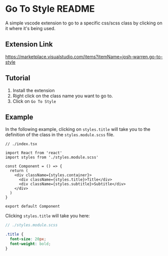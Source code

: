 # Go To Style README

A simple vscode extension to go to a specific css/scss class by clicking on it where it's being used.

## Extension Link

https://marketplace.visualstudio.com/items?itemName=josh-warren.go-to-style

## Tutorial

1. Install the extension
2. Right click on the class name you want to go to.
3. Click on `Go To Style`

## Example

In the following example, clicking on `styles.title` will take you to the definition of the class in the `styles.module.scss` file.

```tsx
// ./index.tsx

import React from 'react'
import styles from './styles.module.scss'

const Component = () => {
  return (
    <div className={styles.container}>
      <div className={styles.title}>Title</div>
      <div className={styles.subtitle}>Subtitle</div>
    </div>
  )
}

export default Component
```

Clicking `styles.title` will take you here:

```scss
// ./styles.module.scss

.title {
  font-size: 20px;
  font-weight: bold;
}
```
